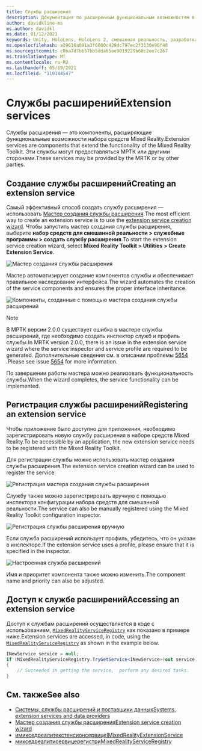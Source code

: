 ```yaml
---
title: Службы расширения
description: Документация по расширенным функциональным возможностям в МРТК
author: davidkline-ms
ms.author: davidkl
ms.date: 01/12/2021
keywords: Unity, HoloLens, HoloLens 2, смешанная реальность, разработка, MRTK
ms.openlocfilehash: a39616a091a3f6800c429dc797ec2f3130e96f40
ms.sourcegitcommit: c0ba7d7bb57bb5dda65ee9019229b68c2ee7c267
ms.translationtype: MT
ms.contentlocale: ru-RU
ms.lasthandoff: 05/19/2021
ms.locfileid: "110144547"
---
```

# <a name="extension-services"></a><span data-ttu-id="364f0-104">Службы расширений</span><span class="sxs-lookup"><span data-stu-id="364f0-104">Extension services</span></span>

<span data-ttu-id="364f0-105">Службы расширения — это компоненты, расширяющие функциональные возможности набора средств Mixed Reality.</span><span class="sxs-lookup"><span data-stu-id="364f0-105">Extension services are components that extend the functionality of the Mixed Reality Toolkit.</span></span> <span data-ttu-id="364f0-106">Эти службы могут предоставляться МРТК или другими сторонами.</span><span class="sxs-lookup"><span data-stu-id="364f0-106">These services may be provided by the MRTK or by other parties.</span></span>

## <a name="creating-an-extension-service"></a><span data-ttu-id="364f0-107">Создание службы расширений</span><span class="sxs-lookup"><span data-stu-id="364f0-107">Creating an extension service</span></span>

<span data-ttu-id="364f0-108">Самый эффективный способ создать службу расширения — использовать [Мастер создания службы расширения](../tools/extension-service-creation-wizard.md).</span><span class="sxs-lookup"><span data-stu-id="364f0-108">The most efficient way to create an extension service is to use the [extension service creation wizard](../tools/extension-service-creation-wizard.md).</span></span>
<span data-ttu-id="364f0-109">Чтобы запустить мастер создания службы расширения, выберите **набор средств для смешанной реальности > служебные программы > создать службу расширения**.</span><span class="sxs-lookup"><span data-stu-id="364f0-109">To start the extension service creation wizard, select **Mixed Reality Toolkit > Utilities > Create Extension Service**.</span></span>

![Мастер создания службы расширения](../images/extension-wizard/ExtensionServiceCreationWizard.png)

<span data-ttu-id="364f0-111">Мастер автоматизирует создание компонентов службы и обеспечивает правильное наследование интерфейса.</span><span class="sxs-lookup"><span data-stu-id="364f0-111">The wizard automates the creation of the service components and ensures the proper interface inheritance.</span></span>

![Компоненты, созданные с помощью мастера создания службы расширений](../images/extension-wizard/ExtensionServiceComponents.png)

> [!Note]
> <span data-ttu-id="364f0-113">В МРТК версии 2.0.0 существует ошибка в мастере службы расширений, где необходимо создать инспектор служб и профиль службы.</span><span class="sxs-lookup"><span data-stu-id="364f0-113">In MRTK version 2.0.0, there is an issue in the extension service wizard where the service inspector and service profile are required to be generated.</span></span> <span data-ttu-id="364f0-114">Дополнительные сведения см. в описании проблемы [5654](https://github.com/microsoft/MixedRealityToolkit-Unity/issues/5654) .</span><span class="sxs-lookup"><span data-stu-id="364f0-114">Please see issue [5654](https://github.com/microsoft/MixedRealityToolkit-Unity/issues/5654) for more information.</span></span>

<span data-ttu-id="364f0-115">По завершении работы мастера можно реализовать функциональность службы.</span><span class="sxs-lookup"><span data-stu-id="364f0-115">When the wizard completes, the service functionality can be implemented.</span></span>

## <a name="registering-an-extension-service"></a><span data-ttu-id="364f0-116">Регистрация службы расширений</span><span class="sxs-lookup"><span data-stu-id="364f0-116">Registering an extension service</span></span>

<span data-ttu-id="364f0-117">Чтобы приложение было доступно для приложения, необходимо зарегистрировать новую службу расширения в наборе средств Mixed Reality.</span><span class="sxs-lookup"><span data-stu-id="364f0-117">To be accessible by an application, the new extension service needs to be registered with the Mixed Reality Toolkit.</span></span>

<span data-ttu-id="364f0-118">Для регистрации службы можно использовать мастер создания службы расширения.</span><span class="sxs-lookup"><span data-stu-id="364f0-118">The extension service creation wizard can be used to register the service.</span></span>

![Регистрация мастера создания службы расширения](../images/extension-wizard/ExtensionServiceWizardRegister.png)

<span data-ttu-id="364f0-120">Службу также можно зарегистрировать вручную с помощью инспектора конфигурации набора средств для смешанной реальности.</span><span class="sxs-lookup"><span data-stu-id="364f0-120">The service can also be manually registered using the Mixed Reality Toolkit configuration inspector.</span></span>

![Регистрация службы расширения вручную](../images/profiles/RegisterExtensionService.png)

<span data-ttu-id="364f0-122">Если служба расширений использует профиль, убедитесь, что он указан в инспекторе.</span><span class="sxs-lookup"><span data-stu-id="364f0-122">If the extension service uses a profile, please ensure that it is specified in the inspector.</span></span>

![Настроенная служба расширений](../images/profiles/ConfiguredExtensionService.png)

<span data-ttu-id="364f0-124">Имя и приоритет компонента также можно изменить.</span><span class="sxs-lookup"><span data-stu-id="364f0-124">The component name and priority can also be adjusted.</span></span>

## <a name="accessing-an-extension-service"></a><span data-ttu-id="364f0-125">Доступ к службе расширений</span><span class="sxs-lookup"><span data-stu-id="364f0-125">Accessing an extension service</span></span>

<span data-ttu-id="364f0-126">Доступ к службам расширений осуществляется в коде с использованием, [`MixedRealityServiceRegistry`](xref:Microsoft.MixedReality.Toolkit.MixedRealityServiceRegistry) как показано в примере ниже.</span><span class="sxs-lookup"><span data-stu-id="364f0-126">Extension services are accessed, in code, using the [`MixedRealityServiceRegistry`](xref:Microsoft.MixedReality.Toolkit.MixedRealityServiceRegistry) as shown in the example below.</span></span>

```c#
INewService service = null;
if (MixedRealityServiceRegistry.TryGetService<INewService>(out service))
{
    // Succeeded in getting the service,  perform any desired tasks.
}
```

## <a name="see-also"></a><span data-ttu-id="364f0-127">См. также</span><span class="sxs-lookup"><span data-stu-id="364f0-127">See also</span></span>

- [<span data-ttu-id="364f0-128">Системы, службы расширений и поставщики данных</span><span class="sxs-lookup"><span data-stu-id="364f0-128">Systems, extension services and data providers</span></span>](../../architecture/systems-extensions-providers.md)
- [<span data-ttu-id="364f0-129">Мастер создания службы расширения</span><span class="sxs-lookup"><span data-stu-id="364f0-129">Extension service creation wizard</span></span>](../tools/extension-service-creation-wizard.md)
- [<span data-ttu-id="364f0-130">имикседреалитекстенсионсервице</span><span class="sxs-lookup"><span data-stu-id="364f0-130">IMixedRealityExtensionService</span></span>](xref:Microsoft.MixedReality.Toolkit.IMixedRealityExtensionService)
- [<span data-ttu-id="364f0-131">микседреалитисервицерегистри</span><span class="sxs-lookup"><span data-stu-id="364f0-131">MixedRealityServiceRegistry</span></span>](xref:Microsoft.MixedReality.Toolkit.MixedRealityServiceRegistry)
